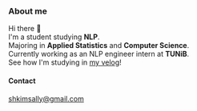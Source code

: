 ### About me

Hi there 👋  
I'm a student studying **NLP**.  
Majoring in **Applied Statistics** and **Computer Science**.  
Currently working as an NLP engineer intern at **TUNiB**.  
See how I'm studying in [my velog](https://velog.io/@shkimsally)!  

#### Contact
shkimsally@gmail.com

<!--
**shkim0116/shkim0116** is a ✨ _special_ ✨ repository because its `README.md` (this file) appears on your GitHub profile.

Here are some ideas to get you started:

- 🔭 I’m currently working on ...
- 🌱 I’m currently learning ...
- 👯 I’m looking to collaborate on ...
- 🤔 I’m looking for help with ...
- 💬 Ask me about ...
- 📫 How to reach me: ...
- 😄 Pronouns: ...
- ⚡ Fun fact: ...
-->
